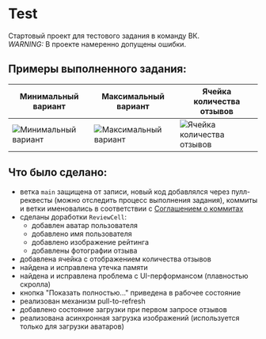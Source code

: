 # Test
Стартовый проект для тестового задания в команду ВК.\
*WARNING:* В проекте намеренно допущены ошибки.

## Примеры выполненного задания:

Минимальный вариант|Максимальный вариант|Ячейка количества отзывов
-|-|-
![Минимальный вариант](/Screenshots/1.png) | ![Максимальный вариант](/Screenshots/2.png) | ![Ячейка количества отзывов](/Screenshots/3.png)

## Что было сделано:
- ветка `main` защищена от записи, новый код добавлялся через пулл-реквесты (можно отследить процесс выполнения задания), коммиты и ветки именовались в соответствии с [Соглашением о коммитах](https://www.conventionalcommits.org/ru/v1.0.0/)
- сделаны доработки `ReviewCell`:
  - добавлен аватар пользователя
  - добавлено имя пользователя
  - добавлено изображение рейтинга
  - добавлены фотографии отзыва
- добавлена ячейка с отображением количества отзывов
- найдена и исправлена утечка памяти
- найдена и исправлена проблема с UI-перформансом (плавностью скролла)
- кнопка "Показать полностью..." приведена в рабочее состояние
- реализован механизм pull-to-refresh
- добавлено состояние загрузки при первом запросе отзывов
- реализована асинхронная загрузка изображений (используется только для загрузки аватаров)
